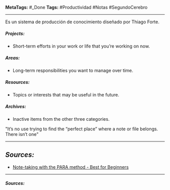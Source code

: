 **MetaTags:** #_Done 
**Tags:** #Productividad #Notas #SegundoCerebro 
- - -

Es un sistema de producción de conocimiento diseñado por Thiago Forte.
##### Projects:
- Short-term efforts in your work or life that you’re working on now.
##### Areas:
- Long-term responsibilities you want to manage over time.
##### Resources:
- Topics or interests that may be useful in the future.
##### Archives: 
- Inactive items from the other three categories.

"It’s no use trying to find the “perfect place” where a note or file belongs. There isn’t one"
- - - 
## ***Sources:***
- [Note-taking with the PARA method - Best for Beginners](https://www.youtube.com/watch?v=oxUVn37-Igk&pp=ygULUGFyYSBtZXRob2Q%3D)

- - - 
#### ***Sources:***